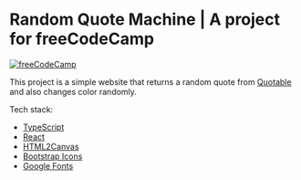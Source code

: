 # Random Quote Machine | A project for freeCodeCamp

[![freeCodeCamp](https://img.shields.io/badge/Built%20for-freeCodeCamp-1f425f.svg?style=for-the-badge&logo=freecodecamp&logoColor=white)](https://www.freecodecamp.org/learn/front-end-development-libraries/front-end-development-libraries-projects)

This project is a simple website that returns a random quote from [Quotable](https://github.com/lukePeavey/quotable) and also changes color randomly.

Tech stack:

- [TypeScript](https://typescriptlang.org)
- [React](https://react.dev)
- [HTML2Canvas](https://html2canvas.hertzen.com)
- [Bootstrap Icons](https://icons.getbootstrap.com)
- [Google Fonts](https://fonts.google.com)
